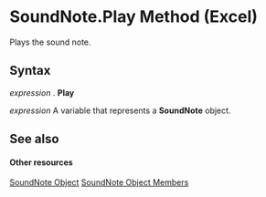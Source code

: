 
# SoundNote.Play Method (Excel)

Plays the sound note.


## Syntax

 _expression_ . **Play**

 _expression_ A variable that represents a **SoundNote** object.


## See also


#### Other resources


[SoundNote Object](518e9707-4696-e7ad-7547-b746131e311b.md)
[SoundNote Object Members](80539bc5-d282-2f8e-f2fd-a98aa27cfc17.md)
